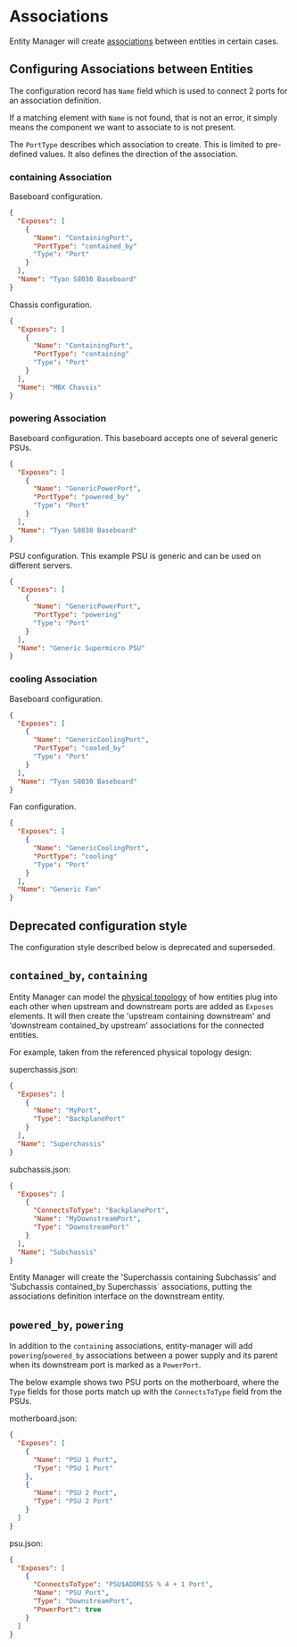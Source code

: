# Associations

Entity Manager will create [associations][1] between entities in certain cases.

## Configuring Associations between Entities

The configuration record has `Name` field which is used to connect 2 ports for
an association definition.

If a matching element with `Name` is not found, that is not an error, it simply
means the component we want to associate to is not present.

The `PortType` describes which association to create. This is limited to
pre-defined values. It also defines the direction of the association.

### containing Association

Baseboard configuration.

```json
{
  "Exposes": [
    {
      "Name": "ContainingPort",
      "PortType": "contained_by"
      "Type": "Port"
    }
  ],
  "Name": "Tyan S8030 Baseboard"
}
```

Chassis configuration.

```json
{
  "Exposes": [
    {
      "Name": "ContainingPort",
      "PortType": "containing"
      "Type": "Port"
    }
  ],
  "Name": "MBX Chassis"
}
```

### powering Association

Baseboard configuration. This baseboard accepts one of several generic PSUs.

```json
{
  "Exposes": [
    {
      "Name": "GenericPowerPort",
      "PortType": "powered_by"
      "Type": "Port"
    }
  ],
  "Name": "Tyan S8030 Baseboard"
}
```

PSU configuration. This example PSU is generic and can be used on different
servers.

```json
{
  "Exposes": [
    {
      "Name": "GenericPowerPort",
      "PortType": "powering"
      "Type": "Port"
    }
  ],
  "Name": "Generic Supermicro PSU"
}
```

### cooling Association

Baseboard configuration.

```json
{
  "Exposes": [
    {
      "Name": "GenericCoolingPort",
      "PortType": "cooled_by"
      "Type": "Port"
    }
  ],
  "Name": "Tyan S8030 Baseboard"
}
```

Fan configuration.

```json
{
  "Exposes": [
    {
      "Name": "GenericCoolingPort",
      "PortType": "cooling"
      "Type": "Port"
    }
  ],
  "Name": "Generic Fan"
}
```

## Deprecated configuration style

The configuration style described below is deprecated and superseded.

## `contained_by`, `containing`

Entity Manager can model the [physical topology][2] of how entities plug into
each other when upstream and downstream ports are added as `Exposes` elements.
It will then create the 'upstream containing downstream' and 'downstream
contained_by upstream' associations for the connected entities.

For example, taken from the referenced physical topology design:

superchassis.json:

```json
{
  "Exposes": [
    {
      "Name": "MyPort",
      "Type": "BackplanePort"
    }
  ],
  "Name": "Superchassis"
}
```

subchassis.json:

```json
{
  "Exposes": [
    {
      "ConnectsToType": "BackplanePort",
      "Name": "MyDownstreamPort",
      "Type": "DownstreamPort"
    }
  ],
  "Name": "Subchassis"
}
```

Entity Manager will create the 'Superchassis containing Subchassis' and
'Subchassis contained_by Superchassis` associations, putting the associations
definition interface on the downstream entity.

## `powered_by`, `powering`

In addition to the `containing` associations, entity-manager will add
`powering`/`powered_by` associations between a power supply and its parent when
its downstream port is marked as a `PowerPort`.

The below example shows two PSU ports on the motherboard, where the `Type`
fields for those ports match up with the `ConnectsToType` field from the PSUs.

motherboard.json:

```json
{
  "Exposes": [
    {
      "Name": "PSU 1 Port",
      "Type": "PSU 1 Port"
    },
    {
      "Name": "PSU 2 Port",
      "Type": "PSU 2 Port"
    }
  ]
}
```

psu.json:

```json
{
  "Exposes": [
    {
      "ConnectsToType": "PSU$ADDRESS % 4 + 1 Port",
      "Name": "PSU Port",
      "Type": "DownstreamPort",
      "PowerPort": true
    }
  ]
}
```

[1]:
  https://github.com/openbmc/docs/blob/master/architecture/object-mapper.md#associations
[2]: https://github.com/openbmc/docs/blob/master/designs/physical-topology.md
